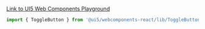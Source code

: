 [Link to UI5 Web Components Playground](https://sap.github.io/ui5-webcomponents/playground/components/ToggleButton/)

```jsx
import { ToggleButton } from '@ui5/webcomponents-react/lib/ToggleButton';
```